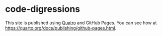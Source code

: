 # code-digressions

This site is published using [Quatro](https://quarto.org/) and GitHub Pages. You can see how at https://quarto.org/docs/publishing/github-pages.html.

